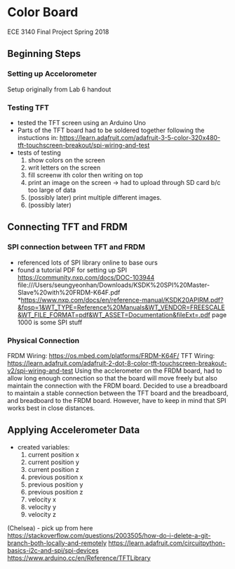 # Color Board 
ECE 3140 Final Project Spring 2018

## Beginning Steps
### Setting up Accelorometer
Setup originally from Lab 6 handout
### Testing TFT
- tested the TFT screen using an Arduino Uno
- Parts of the TFT board had to be soldered together following the instuctions in: https://learn.adafruit.com/adafruit-3-5-color-320x480-tft-touchscreen-breakout/spi-wiring-and-test
- tests of testing
  1. show colors on the screen
  2. writ letters on the screen
  3. fill screenw ith color then writing on top
  4. print an image on the screen
     -> had to upload through SD card b/c too large of data
  5. (possibly later) print multiple different images. 
  6. (possibly later) 
 
## Connecting TFT and FRDM   
### SPI connection between TFT and FRDM
- referenced lots of SPI library online to base ours
- found a tutorial PDF for setting up SPI
    https://community.nxp.com/docs/DOC-103944
    file:///Users/seungyeonhan/Downloads/KSDK%20SPI%20Master-Slave%20with%20FRDM-K64F.pdf
    *https://www.nxp.com/docs/en/reference-manual/KSDK20APIRM.pdf?&fpsp=1&WT_TYPE=Reference%20Manuals&WT_VENDOR=FREESCALE&WT_FILE_FORMAT=pdf&WT_ASSET=Documentation&fileExt=.pdf
    page 1000 is some SPI stuff
### Physical Connection
FRDM Wiring: https://os.mbed.com/platforms/FRDM-K64F/
TFT Wiring: https://learn.adafruit.com/adafruit-2-dot-8-color-tft-touchscreen-breakout-v2/spi-wiring-and-test
Using the acclerometer on the FRDM board, had to allow long enough connection so that the board will move freely but also maintain the connection with the FRDM board. Decided to use a breadboard to maintain a stable connection between the TFT board and the breadboard, and breadboard to the FRDM board. However, have to keep in mind that SPI works best in close distances. 

## Applying Accelerometer Data
- created variables:
  1. current position x
  2. current position y
  3. current position z
  4. previous position x
  5. previous position y
  6. previous position z
  7. velocity x
  8. velocity y
  9. velocity z


(Chelsea) - pick up from here
https://stackoverflow.com/questions/2003505/how-do-i-delete-a-git-branch-both-locally-and-remotely
https://learn.adafruit.com/circuitpython-basics-i2c-and-spi/spi-devices
https://www.arduino.cc/en/Reference/TFTLibrary
